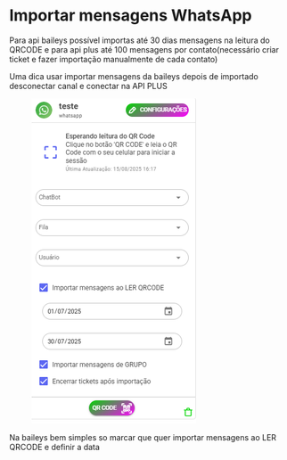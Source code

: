 # Importar mensagens WhatsApp

Para api baileys possível importas até 30 dias mensagens na leitura do QRCODE e para api plus até 100 mensagens por contato(necessário criar ticket e fazer importação manualmente de cada contato)

Uma dica usar importar mensagens da baileys depois de importado desconectar canal e conectar na API PLUS

<figure><img src="../../.gitbook/assets/image (2) (1) (1).png" alt=""><figcaption></figcaption></figure>

Na baileys bem simples so marcar que quer importar mensagens ao LER QRCODE e definir a data
